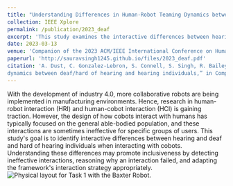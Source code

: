 ```yaml
---
title: "Understanding Differences in Human-Robot Teaming Dynamics between Deaf/Hard of Hearing and Hearing Individuals"
collection: IEEE Xplore
permalink: /publication/2023_deaf
excerpt: 'This study examines the interactive differences between hearing and deaf or hard of hearing individuals with collaborative robots to improve inclusiveness and effectiveness in human-cobot interactions.'
date: 2023-03-13
venue: 'Companion of the 2023 ACM/IEEE International Conference on Human-Robot Interaction'
paperurl: 'http://sauravsingh1245.github.io/files/2023_deaf.pdf'
citation: 'A. Dust, C. Gonzalez-Lebron, S. Connell, S. Singh, R. Bailey, C. O. Alm, and J. Heard, “Understanding differences in human-robot teaming
dynamics between deaf/hard of hearing and hearing individuals,” in Companion of the 2023 ACM/IEEE International Conference on HumanRobot Interaction, pp. 552–556, 2023.'
---
```

With the development of industry 4.0, more collaborative robots are being implemented in manufacturing environments. Hence, research in human-robot interaction (HRI) and human-cobot interaction (HCI) is gaining traction. However, the design of how cobots interact with humans has typically focused on the general able-bodied population, and these interactions are sometimes ineffective for specific groups of users. This study's goal is to identify interactive differences between hearing and deaf and hard of hearing individuals when interacting with cobots. Understanding these differences may promote inclusiveness by detecting ineffective interactions, reasoning why an interaction failed, and adapting the framework's interaction strategy appropriately.
![Physical layout for Task 1 with the Baxter Robot.](\../images/Task1.png)